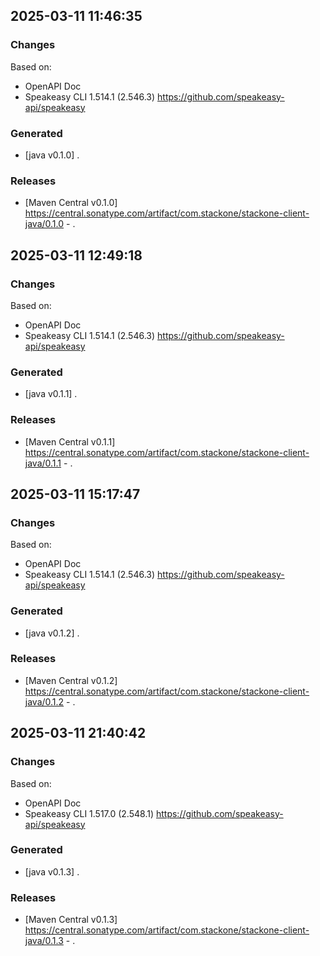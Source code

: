 

## 2025-03-11 11:46:35
### Changes
Based on:
- OpenAPI Doc  
- Speakeasy CLI 1.514.1 (2.546.3) https://github.com/speakeasy-api/speakeasy
### Generated
- [java v0.1.0] .
### Releases
- [Maven Central v0.1.0] https://central.sonatype.com/artifact/com.stackone/stackone-client-java/0.1.0 - .

## 2025-03-11 12:49:18
### Changes
Based on:
- OpenAPI Doc  
- Speakeasy CLI 1.514.1 (2.546.3) https://github.com/speakeasy-api/speakeasy
### Generated
- [java v0.1.1] .
### Releases
- [Maven Central v0.1.1] https://central.sonatype.com/artifact/com.stackone/stackone-client-java/0.1.1 - .

## 2025-03-11 15:17:47
### Changes
Based on:
- OpenAPI Doc  
- Speakeasy CLI 1.514.1 (2.546.3) https://github.com/speakeasy-api/speakeasy
### Generated
- [java v0.1.2] .
### Releases
- [Maven Central v0.1.2] https://central.sonatype.com/artifact/com.stackone/stackone-client-java/0.1.2 - .

## 2025-03-11 21:40:42
### Changes
Based on:
- OpenAPI Doc  
- Speakeasy CLI 1.517.0 (2.548.1) https://github.com/speakeasy-api/speakeasy
### Generated
- [java v0.1.3] .
### Releases
- [Maven Central v0.1.3] https://central.sonatype.com/artifact/com.stackone/stackone-client-java/0.1.3 - .